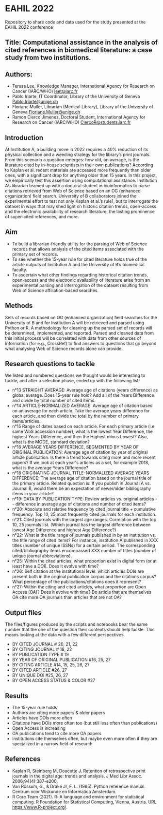 
# EAHIL 2022

Repository to share code and data used for the study presented at the EAHIL 2022 conference

## Title: Computational assistance in the analysis of cited references in biomedical literature: a case study from two institutions.

## Authors:
 * Teresa Lee, Knowledge Manager, International Agency for Research on Cancer (IARC/WHO) leet@iarc.fr  
 * Pablo Iriarte, IT Coordinator, Library of the University of Geneva Pablo.Iriarte@unige.ch 
 * Floriane Muller, Librarian (Medical Library), Library of the University of Geneva Floriane.Muller@unige.ch  
 * Ramon Cierco Jimenez, Doctoral Student, International Agency for Research on Cancer (IARC/WHO) CiercoR@students.iarc.fr  

## Introduction 

At Institution A, a building move in 2022 requires a 40% reduction of its physical collection and a weeding strategy for the library’s print journals. From this scenario a question emerges: how old, on average, is the literature cited by in-house scientists in their own publications? According to Kaplan et al.  recent materials are accessed more frequently than older ones, with a significant drop for anything older than 15 years. In this project, we empirically test this assertion using computational assistance. Institution A’s librarian teamed up with a doctoral student in bioinformatics to parse citations retrieved from Web of Science based on an OG (enhanced organization) field search. University of B collaborators joined the experimental effort to test not only Kaplan et al.’s rule1, but to interrogate the dataset in ways that may shed light on historic citation trends, open-access and the electronic availability of research literature, the lasting prominence of super-cited references, and more. 

## Aim  

 * To build a librarian-friendly utility for the parsing of Web of Science records that allows analysis of the cited items associated with the primary set of records. 
 * To see whether the 15-year rule for cited literature holds true of the article outputs of Institution A and the University of B’s biomedical faculty.  
 * To ascertain what other findings regarding historical citation trends, open-access and the electronic availability of literature arise from an experimental parsing and interrogation of the dataset resulting from Web of Science affiliation-based searches. 

## Methods 

Sets of records based on OG (enhanced organization) field searches for the University of B and for Institution A will be retrieved and parsed using Python or R. A methodology for cleaning up the parsed set of records will be determined, implemented, and reported. Parsed and cleaned data from this initial process will be correlated with data from other sources of information (for e.g., CrossRef) to find answers to questions that go beyond what analysing Web of Science records alone can provide.  

## Research questions to tackle 
We listed and numbered questions we thought would be interesting to tackle, and after a selection phase, ended up with the following list:
- n°13 STRAIGHT AVERAGE: Average age of citations (years difference) as global average. Does 15-year rule hold? Add all of the Years Difference and divide by total number of cited items. 
- n°14 ARTICLE-NORMALIZED AVERAGE: Average age of citation based on an average for each article. Take the average years difference for each article, and then divide the total by the number of primary items/articles.
- n°15 Range of dates based on each article. For each primary article (i.e. same WoS accession number), what is the lowest Year Difference, the highest Years Difference, and then the Highest minus Lowest? Also, what is the MODE, standard deviation?
- n°16 AVERAGE YEARS DIFFERENCE, SEGMENTED BY YEAR OF ORIGINAL PUBLICATION: Average age of citation by year of original article publication. Is there a trend towards citing more and more recent papers? If we look at each year's articles as a set, for example 2018, what is the average Years Difference?
- n°18 ORIGINATING JOURNAL TITLE-NORMALIZED AVERAGE YEARS DIFFERENCE: The average age of citation based on the journal title of the primary article. Related question is: If you publish in Journal A vs. Journal B, would there be an expectation of newer/older bibliography items in your article? 
- n°19: DATA BY PUBLICATION TYPE: Review articles vs. original articles -- difference in average age of citations and number of cited items?
- n°20: Absolute and relative frequency by cited journal title + cumulative frequency. Top 10, 25 most frequently cited journals for each institution.
- n°21: Cited journals with the largest age ranges. Correlation with the top 10, 25 journals list. (Which journal has the largest difference between lowest Age Difference and highest Age Difference?)
- n°22: What is the title range of journals published in by an institution vs. the title range of cited items? For instance, institution A published in XXX titles (number of unique ISSNs) for a certain period. The corresponding cited/bibliography items encompassed XXX number of titles (number of unique journal abbreviations).
- n°25: Within the cited articles, what proportion exist in digital form (or at least have a DOI). Does it evolve with time?
- n°26: Self citation at the institutional level: which articles DOIs are present both in the original publication corpus and the citations corpus? What percentage of the publications/citations does it represent?
- n°27: Within the citing and cited articles, what proportion are Open Access (OA)? Does it evolve with time? Do article that are themselves OA cite more OA journals than articles that are not OA?

## Output files 
The files/figures produced by the scripts and notebooks bear the same number that the one of the question their contents should help tackle.
This means looking at the data with a few different perspectives.
- BY CITED JOURNAL	# 20, 21, 22
- BY CITING JOURNAL 	# 18, 22
- BY PUBLICATION TYPE	# 19
- BY YEAR OF ORIGINAL PUBLICATION	#16, 25, 27
- BY CITING ARTICLE 	#14, 15, 25, 26, 27
- BY CITED ARTICLE	#26, 27
- BY UNIQUE DOI 	#25, 26, 27
- BY OPEN ACCESS STATUS & COLOR	#27

## Results 

- The 15-year rule holds
- Authors are citing more papers & older papers 
- Articles have DOIs more often 
- Citations have DOIs more often too (but still less often than publications)
- Open Access is increasing
- OA publications tend to cite more OA papers
- Institutions cite themselves often, but maybe even more often if they are specialized in a narrow field of research

## References 

 * Kaplan R, Steinberg M, Doucette J. Retention of retrospective print journals in the digital age: trends and analysis. J Med Libr Assoc. 2006;94(4):387-e200. 
 * Van Rossum, G., & Drake Jr, F. L. (1995). Python reference manual. Centrum voor Wiskunde en Informatica Amsterdam. 
 * R Core Team (2021). R: A language and environment for statistical  computing. R Foundation for Statistical Computing, Vienna, Austria. URL https://www.R-project.org/. 

